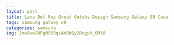 ```yaml
---
layout: post
title: Lana Del Rey Great Gatsby Design Samsung Galaxy S9 Case
tags: samsung galaxy s9
categories: samsung
img: 1msQvwIUFgN5B9qiAnBWQy2DsgpV_ORt0
---
```

